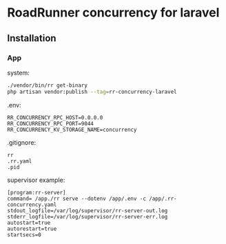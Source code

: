 
# RoadRunner concurrency for laravel 

## Installation

### App

system:
```bash
./vendor/bin/rr get-binary
php artisan vendor:publish --tag=rr-concurrency-laravel
```

.env:
```dotenv
RR_CONCURRENCY_RPC_HOST=0.0.0.0
RR_CONCURRENCY_RPC_PORT=9044
RR_CONCURRENCY_KV_STORAGE_NAME=concurrency
```

.gitignore:
```gitignore
rr
.rr.yaml
.pid
```

supervisor example:
```
[program:rr-server]
command= /app./rr serve --dotenv /app/.env -c /app/.rr-concurrency.yaml
stdout_logfile=/var/log/supervisor/rr-server-out.log
stderr_logfile=/var/log/supervisor/rr-server-err.log
autostart=true
autorestart=true
startsecs=0
```
